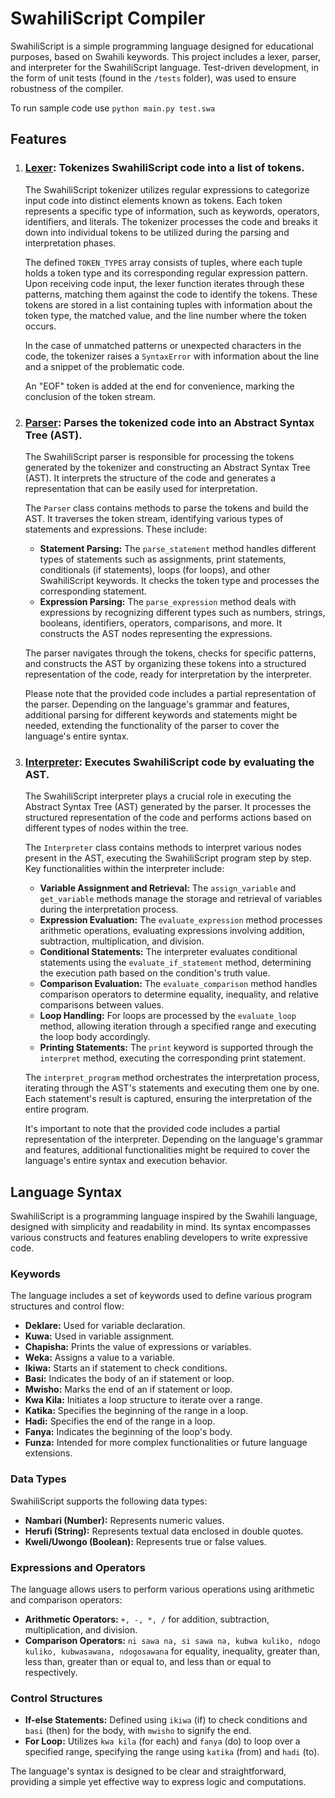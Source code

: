 # SwahiliScript Compiler

SwahiliScript is a simple programming language designed for educational purposes, based on Swahili keywords. This project includes a lexer, parser, and interpreter for the SwahiliScript language. Test-driven development, in the form of unit tests (found in the `/tests` folder), was used to ensure robustness of the compiler.

To run sample code use `python main.py test.swa`

## Features

1. ### [Lexer](https://github.com/khalifa47/CompilerDev/blob/main/SwaScript/lexer.py): Tokenizes SwahiliScript code into a list of tokens.

   The SwahiliScript tokenizer utilizes regular expressions to categorize input code into distinct elements known as tokens. Each token represents a specific type of information, such as keywords, operators, identifiers, and literals. The tokenizer processes the code and breaks it down into individual tokens to be utilized during the parsing and interpretation phases.

   The defined `TOKEN_TYPES` array consists of tuples, where each tuple holds a token type and its corresponding regular expression pattern. Upon receiving code input, the lexer function iterates through these patterns, matching them against the code to identify the tokens. These tokens are stored in a list containing tuples with information about the token type, the matched value, and the line number where the token occurs.

   In the case of unmatched patterns or unexpected characters in the code, the tokenizer raises a `SyntaxError` with information about the line and a snippet of the problematic code.

   An "EOF" token is added at the end for convenience, marking the conclusion of the token stream.

2. ### [Parser](https://github.com/khalifa47/CompilerDev/blob/main/SwaScript/parse.py): Parses the tokenized code into an Abstract Syntax Tree (AST).

   The SwahiliScript parser is responsible for processing the tokens generated by the tokenizer and constructing an Abstract Syntax Tree (AST). It interprets the structure of the code and generates a representation that can be easily used for interpretation.

   The `Parser` class contains methods to parse the tokens and build the AST. It traverses the token stream, identifying various types of statements and expressions. These include:

   - **Statement Parsing:** The `parse_statement` method handles different types of statements such as assignments, print statements, conditionals (if statements), loops (for loops), and other SwahiliScript keywords. It checks the token type and processes the corresponding statement.
   - **Expression Parsing:** The `parse_expression` method deals with expressions by recognizing different types such as numbers, strings, booleans, identifiers, operators, comparisons, and more. It constructs the AST nodes representing the expressions.

   The parser navigates through the tokens, checks for specific patterns, and constructs the AST by organizing these tokens into a structured representation of the code, ready for interpretation by the interpreter.

   Please note that the provided code includes a partial representation of the parser. Depending on the language's grammar and features, additional parsing for different keywords and statements might be needed, extending the functionality of the parser to cover the language's entire syntax.

3. ### [Interpreter](https://github.com/khalifa47/CompilerDev/blob/main/SwaScript/interpreter.py): Executes SwahiliScript code by evaluating the AST.

   The SwahiliScript interpreter plays a crucial role in executing the Abstract Syntax Tree (AST) generated by the parser. It processes the structured representation of the code and performs actions based on different types of nodes within the tree.

   The `Interpreter` class contains methods to interpret various nodes present in the AST, executing the SwahiliScript program step by step. Key functionalities within the interpreter include:

   - **Variable Assignment and Retrieval:** The `assign_variable` and `get_variable` methods manage the storage and retrieval of variables during the interpretation process.
   - **Expression Evaluation:** The `evaluate_expression` method processes arithmetic operations, evaluating expressions involving addition, subtraction, multiplication, and division.
   - **Conditional Statements:** The interpreter evaluates conditional statements using the `evaluate_if_statement` method, determining the execution path based on the condition's truth value.
   - **Comparison Evaluation:** The `evaluate_comparison` method handles comparison operators to determine equality, inequality, and relative comparisons between values.
   - **Loop Handling:** For loops are processed by the `evaluate_loop` method, allowing iteration through a specified range and executing the loop body accordingly.
   - **Printing Statements:** The `print` keyword is supported through the `interpret` method, executing the corresponding print statement.

   The `interpret_program` method orchestrates the interpretation process, iterating through the AST's statements and executing them one by one. Each statement's result is captured, ensuring the interpretation of the entire program.

   It's important to note that the provided code includes a partial representation of the interpreter. Depending on the language's grammar and features, additional functionalities might be required to cover the language's entire syntax and execution behavior.

## Language Syntax

SwahiliScript is a programming language inspired by the Swahili language, designed with simplicity and readability in mind. Its syntax encompasses various constructs and features enabling developers to write expressive code.

### Keywords

The language includes a set of keywords used to define various program structures and control flow:

- **Deklare:** Used for variable declaration.
- **Kuwa:** Used in variable assignment.
- **Chapisha:** Prints the value of expressions or variables.
- **Weka:** Assigns a value to a variable.
- **Ikiwa:** Starts an if statement to check conditions.
- **Basi:** Indicates the body of an if statement or loop.
- **Mwisho:** Marks the end of an if statement or loop.
- **Kwa Kila:** Initiates a loop structure to iterate over a range.
- **Katika:** Specifies the beginning of the range in a loop.
- **Hadi:** Specifies the end of the range in a loop.
- **Fanya:** Indicates the beginning of the loop's body.
- **Funza:** Intended for more complex functionalities or future language extensions.

### Data Types

SwahiliScript supports the following data types:

- **Nambari (Number):** Represents numeric values.
- **Herufi (String):** Represents textual data enclosed in double quotes.
- **Kweli/Uwongo (Boolean):** Represents true or false values.

### Expressions and Operators

The language allows users to perform various operations using arithmetic and comparison operators:

- **Arithmetic Operators:** `+, -, *, /` for addition, subtraction, multiplication, and division.
- **Comparison Operators:** `ni sawa na, si sawa na, kubwa kuliko, ndogo kuliko, kubwasawana, ndogosawana` for equality, inequality, greater than, less than, greater than or equal to, and less than or equal to respectively.

### Control Structures

- **If-else Statements:** Defined using `ikiwa` (if) to check conditions and `basi` (then) for the body, with `mwisho` to signify the end.
- **For Loop:** Utilizes `kwa kila` (for each) and `fanya` (do) to loop over a specified range, specifying the range using `katika` (from) and `hadi` (to).

The language's syntax is designed to be clear and straightforward, providing a simple yet effective way to express logic and computations.
